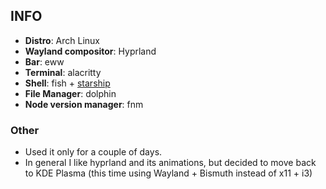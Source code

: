 ## INFO

- **Distro**: Arch Linux
- **Wayland compositor**: Hyprland
- **Bar**: eww
- **Terminal**: alacritty
- **Shell**: fish + [starship](https://starship.rs/)
- **File Manager**: dolphin
- **Node version manager**: fnm

### Other

- Used it only for a couple of days.
- In general I like hyprland and its animations, but decided to move back to KDE Plasma (this time using Wayland + Bismuth instead of x11 + i3)

